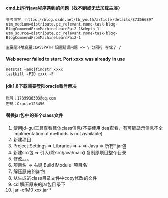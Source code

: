 #### cmd上运行java程序遇到的问题（找不到或无法加载主类）
```
参考博客: https://blog.csdn.net/tb_youth/article/details/87356689?utm_medium=distribute.pc_relevant.none-task-blog-BlogCommendFromMachineLearnPai2-1&depth_1-utm_source=distribute.pc_relevant.none-task-blog-BlogCommendFromMachineLearnPai2-1

主要是环境变量CLASSPATH 设置错误问题 => \ 分隔符 写成了 /
```

#### Web server failed to start. Port xxxx was already in use
```
netstat -ano|findstr xxxx
taskkill -PID xxxx -F
```


#### jdk1.8下载需要登陆oracle账号解决
```
账号：1789936303@qq.com
密码：Oracle123456
```

#### 替换jar包中的某个class文件
1. 使用jd-gui工具查看具体class信息(不要使用idea查看，有可能显示信息不全 Implmentation of methods is not available)
2. 新建项目
3. Project Settings => Libraries => + => Java => 所有*.jar包
4. 新建src包 => 引入(除src/java/main) 复制原项目整个目录
5. 修改。。。
6. 项目名 => 右键 Build Module '项目名'
7. 解压原来的jar包
8. 从生成的class目录文件中copy修改的文件
9. cd 解压原来的jar包目录下
10. jar -cfM0 xxx.jar *